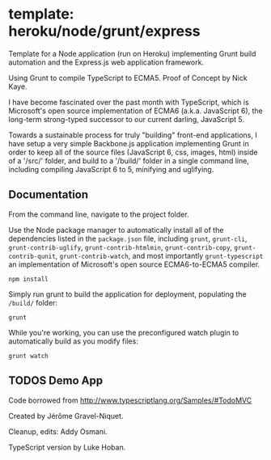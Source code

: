 template: heroku/node/grunt/express
===================================
Template for a Node application (run on Heroku) implementing Grunt build automation and the Express.js web application framework.

Using Grunt to compile TypeScript to ECMA5.  Proof of Concept by Nick Kaye.

I have become fascinated over the past month with TypeScript, which is Microsoft's open source implementation of ECMA6 (a.k.a. JavaScript 6), the long-term strong-typed successor to our current darling, JavaScript 5.

Towards a sustainable process for truly "building" front-end applications, I have setup a very simple Backbone.js application implementing Grunt in order to keep all of the source files (JavaScript 6, css, images, html) inside of a '/src/' folder, and build to a '/build/' folder in a single command line, including compiling JavaScript 6 to 5, minifying and uglifying.

## Documentation

From the command line, navigate to the project folder.

Use the Node package manager to automatically install all of the dependencies listed in the `package.json` file,
including `grunt`, `grunt-cli`, `grunt-contrib-uglify`, `grunt-contrib-htmlmin`, `grunt-contrib-copy`,
`grunt-contrib-qunit`, `grunt-contrib-watch`, and most importantly `grunt-typescript` an implementation of Microsoft's
open source ECMA6-to-ECMA5 compiler.

    npm install

Simply run grunt to build the application for deployment, populating the `/build/` folder:

    grunt

While you're working, you can use the preconfigured watch plugin to automatically build as you modify files:

    grunt watch

## TODOS Demo App

Code borrowed from http://www.typescriptlang.org/Samples/#TodoMVC

Created by Jérôme Gravel-Niquet.

Cleanup, edits: Addy Osmani.

TypeScript version by Luke Hoban.
